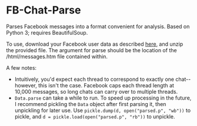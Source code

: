 FB-Chat-Parse
======

Parses Facebook messages into a format convenient for analysis. Based on Python 3; requires BeautifulSoup.

To use, download your Facebook user data as described [here](https://www.facebook.com/help/131112897028467/), and unzip the provided file. The argument for parse should be the location of the /html/messages.htm file contained within.

A few notes:
* Intuitively, you'd expect each thread to correspond to exactly one chat--however, this isn't the case. Facebook caps each thread length at 10,000 messages, so long chats can carry over to multiple threads.
* `Data.parse` can take a while to run. To speed up processing in the future, I recommend pickling the `Data` object after first parsing it, then unpickling for later use. Use `pickle.dump(d, open("parsed.p", "wb"))` to pickle, and `d = pickle.load(open("parsed.p", "rb"))` to unpickle.
